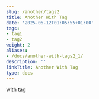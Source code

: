 ```yaml
---
slug: /another/tags2
title: Another With Tag
date: '2025-06-12T01:05:55+01:00'
tags:
- tag1
- tag2
weight: 2
aliases:
- /docs/another-with-tags2_1/
description: ''
linkTitle: Another With Tag
type: docs
---
```


with tag
